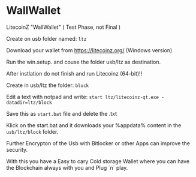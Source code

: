 # WallWallet

LitecoinZ "WallWallet" ( Test Phase, not Final )

Create on usb folder named: ```ltz```

Download your wallet from https://litecoinz.org/ (Windows version)

Run the win.setup. and couse the folder usb/ltz as destination.

After instlation do not finish and run Litecoinz (64-bit)!!

Create in usb/ltz the folder: ```block```
 
Edit a text with notpad and write: ``` start ltz/litecoinz-qt.exe -datadir=ltz/block ```

Save this as ```start.bat``` file and delete the .txt

Klick on the start.bat and it downloads your %appdata% content in the ```usb/ltz/block``` folder.

Further Encrypton of the Usb with Bitlocker or other Apps can improve the security.


With this you have a Easy to cary Cold storage Wallet where you can have the Blockchain always with you and Plug ´n´ play.
